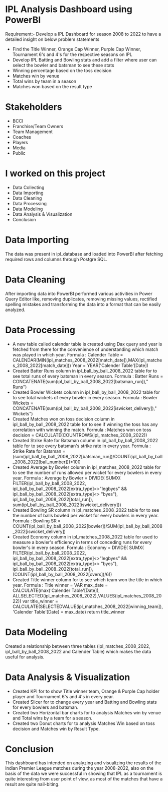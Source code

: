 # IPL Analysis Dashboard using PowerBI
Requirement:- Develop a IPL Dashboard for season 2008 to 2022 to have a detailed insight on below 
problem statements
* Find the Title Winner, Orange Cap Winner, Purple Cap Winner, Tournament 6's and 4's
  for the respective seasons on IPL 
* Develop IPL Batting and Bowling stats and add a filter where user can select the bowler
  and batsman to see these stats 
* Winning percentage based on the toss decision 
* Matches win by venue 
* Total wins by team in a season 
* Matches won based on the result type

# Stakeholders 
* BCCI 
* Franchise/Team Owners 
* Team Management 
* Coaches
* Players
* Media
* Public 

# I worked on this project 
* Data Collecting
* Data Importing
* Data Cleaning
* Data Processing
* Data Modeling
* Data Analysis & Visualization
* Conclusion

# Data Importing
The data was present in ipl_database and loaded into PowerBI after fetching required rows and columns 
through Postgre SQL.

# Data Cleaning 
After importing data into PowerBI performed various activities in Power Query Editor like, removing duplicates, removing missing values, rectified spelling mistakes and transforming the data into a format that can be easily analyzed.

# Data Processing 
* A new table called calendar table is created using Dax query and year is fetched from there for the convenience of understanding which   match was played in which year. 
  Formula : Calender Table = CALENDAR(MIN(ipl_matches_2008_2022[match_date]),MAX(ipl_matches_2008_2022[match_date]))
            Year = YEAR('Calender Table'[Date])
* Created Batter Runs column in ipl_ball_by_ball_2008_2022 table for to see total runs of every batsman in every season. 
  Formula : Batter Runs = CONCATENATE(sum(ipl_ball_by_ball_2008_2022[batsman_run])," Runs")
* Created Bowler Wickets column in ipl_ball_by_ball_2008_2022 table for to see total wickets of every bowler in every season. 
  Formula : Bowler Wickets = CONCATENATE(sum(ipl_ball_by_ball_2008_2022[iswicket_delivery])," Wickets")
* Created Matches won on toss decision column in ipl_ball_by_ball_2008_2022 table for to see if winning the toss has any correlation 
  with winning the match. 
  Formula : Matches won on toss decision = CALCULATE(COUNTROWS(ipl_matches_2008_2022)) 
* Created Strike Rate for Batsman column in ipl_ball_by_ball_2008_2022 table for to see every batsman's strike rate in every year. 
  Formula : Strike Rate for Batsman = (sum(ipl_ball_by_ball_2008_2022[batsman_run])/COUNT(ipl_ball_by_ball_2008_2022[ball_number]))*100
* Created Average by Bowler column in ipl_matches_2008_2022 table for to see the number of runs allowed per wicket for every bowlers
  in every year.
  Formula : Average by Bowler = DIVIDE(
                SUMX(
                FILTER(ipl_ball_by_ball_2008_2022, ipl_ball_by_ball_2008_2022[extra_type]<>"legbyes" &&      ipl_ball_by_ball_2008_2022[extra_type]<> "byes"), ipl_ball_by_ball_2008_2022[total_run]),  sum(ipl_ball_by_ball_2008_2022[iswicket_delivery])) 
* Created Bowling SR column in ipl_matches_2008_2022 table for to see the number of balls bowled per wicket for every bowlers in every   year.
 Formula : Bowling SR = COUNT(ipl_ball_by_ball_2008_2022[bowler])/SUM(ipl_ball_by_ball_2008_2022[iswicket_delivery])
* Created Economy column in ipl_matches_2008_2022 table for used to measure a bowler's efficiency in terms of conceding runs for every 
  bowler's in every season. 
  Formula : Economy = DIVIDE(
                SUMX(
                FILTER(ipl_ball_by_ball_2008_2022, ipl_ball_by_ball_2008_2022[extra_type]<>"legbyes" && ipl_ball_by_ball_2008_2022[extra_type]<> "byes"), ipl_ball_by_ball_2008_2022[total_run]), (COUNT(ipl_ball_by_ball_2008_2022[overs])/6))
* Created Title winner column for to see which team won the title in which year.
  Formula : Title winner = VAR max_date = CALCULATE(max('Calender Table'[Date]), ALLSELECTED(ipl_matches_2008_2022),VALUES(ipl_matches_2008_2022)) 
var title_winner = CALCULATE(SELECTEDVALUE(ipl_matches_2008_2022[winning_team]), 'Calender Table'[Date] = max_date)
return title_winner 

# Data Modeling 
Created a relationship between three tables (ipl_matches_2008_2022, ipl_ball_by_ball_2008_2022 and Calender Table) 
which makes the data useful for analysis.

# Data Analysis & Visualization 
* Created KPI for to show Title winner team, Orange & Purple Cap holder player and Tournament 6's and 4's in every year.
* Created Slicer for to change every year and Batting and Bowling stats for every bowlers and batsman. 
* Created two Horizontal bar charts for to analysis Matches win by venue and Total wins by a team for a season.   
* Created two Donut charts for to analysis Matches Win based on toss decision and Matches win by Result Type. 

# Conclusion 
This dashboard has intended on analyzing and visualizing the results of the Indian Premier League matches during the year 2008-2022, 
also on the basis of the data we were successful in showing that IPL as a tournament is quite interesting from user point of view, as most of the matches that have a result are quite nail-biting.
   




  
 
  

